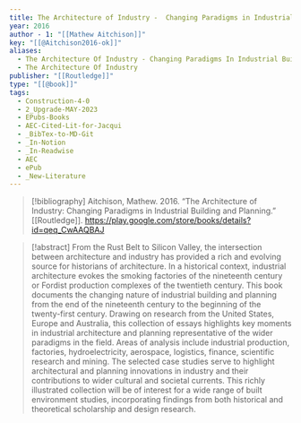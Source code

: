 ```yaml
---
title: The Architecture of Industry -  Changing Paradigms in Industrial Building and Planning
year: 2016
author - 1: "[[Mathew Aitchison]]"
key: "[[@Aitchison2016-ok]]"
aliases:
  - The Architecture Of Industry - Changing Paradigms In Industrial Building And Planning
  - The Architecture Of Industry
publisher: "[[Routledge]]"
type: "[[@book]]"
tags:
  - Construction-4-0
  - 2_Upgrade-MAY-2023
  - EPubs-Books
  - AEC-Cited-Lit-for-Jacqui
  - _BibTex-to-MD-Git
  - _In-Notion
  - _In-Readwise
  - AEC
  - ePub
  - _New-Literature
---
```


> [!bibliography]
> Aitchison, Mathew. 2016. “The Architecture of Industry: Changing Paradigms in Industrial Building and Planning.” [[Routledge]]. https://play.google.com/store/books/details?id=qeq_CwAAQBAJ

> [!abstract]
> From the Rust Belt to Silicon Valley, the intersection between architecture and industry has provided a rich and evolving source for historians of architecture. In a historical context, industrial architecture evokes the smoking factories of the nineteenth century or Fordist production complexes of the twentieth century. This book documents the changing nature of industrial building and planning from the end of the nineteenth century to the beginning of the twenty-first century. Drawing on research from the United States, Europe and Australia, this collection of essays highlights key moments in industrial architecture and planning representative of the wider paradigms in the field. Areas of analysis include industrial production, factories, hydroelectricity, aerospace, logistics, finance, scientific research and mining. The selected case studies serve to highlight architectural and planning innovations in industry and their contributions to wider cultural and societal currents. This richly illustrated collection will be of interest for a wide range of built environment studies, incorporating findings from both historical and theoretical scholarship and design research.